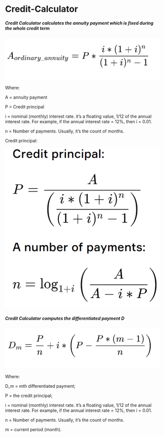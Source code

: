 # Credit-Calculator


##### Credit Calculator calculates the annuity payment which is fixed during the whole credit term

![alt text](https://github.com/kosmolet/Credit-Calculator/blob/master/a.png)

Where:

A = annuity payment

P = Credit principal

i = nominal (monthly) interest rate. it’s a floating value, 1/12 of the annual interest rate. For example, if the annual interest rate = 12%, then i = 0.01.

n = Number of payments. Usually, it’s the count of months.

Credit principal:

![alt text](https://github.com/kosmolet/Credit-Calculator/blob/master/p%20and%20n.png)

##### Credit Calculator computes the differentiated payment D

![alt text](https://github.com/kosmolet/Credit-Calculator/blob/master/d.png)

Where:

D_m = mth differentiated payment;

P = the credit principal;

i = nominal (monthly) interest rate. it’s a floating value, 1/12 of the annual interest rate. For example, if the annual interest rate = 12%, then i = 0.01.

n = Number of payments. Usually, it’s the count of months.

m = current period (month).
